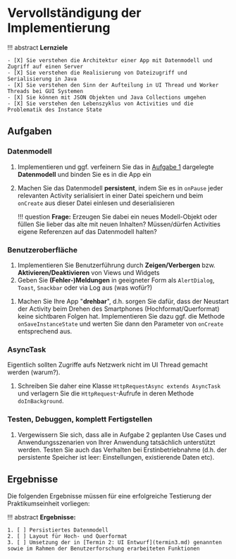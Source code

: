 # Vervollständigung der Implementierung


!!! abstract 
    **Lernziele**

    - [X] Sie verstehen die Architektur einer App mit Datenmodell und Zugriff auf einen Server
    - [X] Sie verstehen die Realisierung von Dateizugriff und Serialisierung in Java
    - [X] Sie verstehen den Sinn der Aufteilung in UI Thread und Worker Threads bei GUI Systemen
    - [X] Sie können mit JSON Objekten und Java Collections umgehen
    - [X] Sie verstehen den Lebenszyklus von Activities und die Problematik des Instance State

## Aufgaben

### Datenmodell

1. Implementieren und ggf. verfeinern Sie das in [Aufgabe 1](termin1.md) dargelegte **Datenmodell** und binden Sie es in die App ein
2. Machen Sie das Datenmodell **persistent**, indem Sie es in `onPause` jeder relevanten Activity serialisiert in einer Datei speichern und beim `onCreate` aus dieser Datei einlesen und deserialisieren
    
    !!! question
        **Frage:** Erzeugen Sie dabei ein neues Modell-Objekt oder füllen Sie lieber das alte mit neuen Inhalten? Müssen/dürfen Activities eigene Referenzen auf das Datenmodell halten?

### Benutzeroberfläche
1. Implementieren Sie Benutzerführung durch **Zeigen/Verbergen** bzw. **Aktivieren/Deaktivieren** von Views und Widgets
2. Geben Sie **(Fehler-)Meldungen** in geeigneter Form als `AlertDialog`, `Toast`, `Snackbar` oder via Log aus (was wofür?)
<!-- 3. Übernehmen Sie das Ergebnis des **Kanalscans** aus dem JSON-Ergebnis von `HttpRequest.execute` und speichern Sie es im **Datenmodell**. Binden Sie die betroffenen Views über Adapter an die Kanalliste an. -->
1. Machen Sie Ihre App "**drehbar**", d.h. sorgen Sie dafür, dass der Neustart der Activity beim Drehen des Smartphones (Hochformat/Querformat) keine sichtbaren Folgen hat. Implementieren Sie dazu ggf. die Methode `onSaveInstanceState` und werten Sie dann den Parameter von `onCreate` entsprechend aus.


### AsyncTask
Eigentlich sollten Zugriffe aufs Netzwerk nicht im UI Thread gemacht werden (warum?). 

1. Schreiben Sie daher eine Klasse `HttpRequestAsync extends AsyncTask` und verlagern Sie die `HttpRequest`-Aufrufe in deren Methode `doInBackground`.


### Testen, Debuggen, komplett Fertigstellen
1. Vergewissern Sie sich, dass alle in Aufgabe 2 geplanten Use Cases und Anwendungsszenarien von Ihrer Anwendung tatsächlich unterstützt werden. Testen Sie auch das Verhalten bei Erstinbetriebnahme (d.h. der persistente Speicher ist leer: Einstellungen, existierende Daten etc). <!--: Einstellungen, Apps, Fernbedienung, Daten löschen) -->

## Ergebnisse

Die folgenden Ergebnisse müssen für eine erfolgreiche Testierung der Praktikumseinheit vorliegen:

!!! abstract
    __Ergebnisse:__

    1. [ ] Persistiertes Datenmodell
    2. [ ] Layout für Hoch- und Querformat
    3. [ ] Umsetzung der in [Termin 2: UI Entwurf](termin3.md) genannten sowie im Rahmen der Benutzerforschung erarbeiteten Funktionen